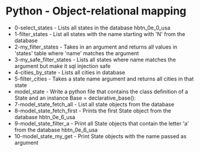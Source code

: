 # Python - Object-relational mapping

- 0-select_states - Lists all states in the database hbtn_0e_0_usa
- 1-filter_states - List all states with the name starting with 'N' from the database
- 2-my_filter_states - Takes in an argument and returns all values in 'states' table where 'name' matches the argument
- 3-my_safe_filter_states - Lists all states where name matches the argument but make it sql injection safe
- 4-cities_by_state - Lists all cities in database
- 5-filter_cities - Takes a state name argument and returns all cities in that state
- model_state - Write a python file that contains the class definition of a State and an instance Base = declarative_base():
- 7-model_state_fetch_all - List all state objects from the database
- 8-model_state_fetch_first - Prints the first State object from the database hbtn_0e_6_usa
- 9-model_state_filter_a - Print all State objects that contain the letter 'a' from the database hbtn_0e_6_usa
- 10-model_state_my_get - Print State objects with the name passed as argument
